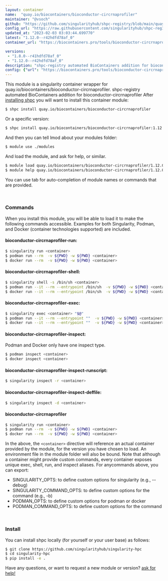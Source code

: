 ```yaml
---
layout: container
name:  "quay.io/biocontainers/bioconductor-circrnaprofiler"
maintainer: "@vsoch"
github: "https://github.com/singularityhub/shpc-registry/blob/main/quay.io/biocontainers/bioconductor-circrnaprofiler/container.yaml"
config_url: "https://raw.githubusercontent.com/singularityhub/shpc-registry/main/quay.io/biocontainers/bioconductor-circrnaprofiler/container.yaml"
updated_at: "2023-02-03 03:03:44.699770"
latest: "1.12.0--r42hdfd78af_0"
container_url: "https://biocontainers.pro/tools/bioconductor-circrnaprofiler"

versions:
 - "1.8.0--r41hdfd78af_0"
 - "1.12.0--r42hdfd78af_0"
description: "shpc-registry automated BioContainers addition for bioconductor-circrnaprofiler"
config: {"url": "https://biocontainers.pro/tools/bioconductor-circrnaprofiler", "maintainer": "@vsoch", "description": "shpc-registry automated BioContainers addition for bioconductor-circrnaprofiler", "latest": {"1.12.0--r42hdfd78af_0": "sha256:3c5c1784ed87617733119be536537372fa7999f9f865652974c0c36588f7e9f0"}, "tags": {"1.8.0--r41hdfd78af_0": "sha256:09c7371712c325fd4d102e02ea23a82202b99f7c07c8120b595127c2836c8936", "1.12.0--r42hdfd78af_0": "sha256:3c5c1784ed87617733119be536537372fa7999f9f865652974c0c36588f7e9f0"}, "docker": "quay.io/biocontainers/bioconductor-circrnaprofiler"}
---
```


This module is a singularity container wrapper for quay.io/biocontainers/bioconductor-circrnaprofiler.
shpc-registry automated BioContainers addition for bioconductor-circrnaprofiler
After [installing shpc](#install) you will want to install this container module:


```bash
$ shpc install quay.io/biocontainers/bioconductor-circrnaprofiler
```

Or a specific version:

```bash
$ shpc install quay.io/biocontainers/bioconductor-circrnaprofiler:1.12.0--r42hdfd78af_0
```

And then you can tell lmod about your modules folder:

```bash
$ module use ./modules
```

And load the module, and ask for help, or similar.

```bash
$ module load quay.io/biocontainers/bioconductor-circrnaprofiler/1.12.0--r42hdfd78af_0
$ module help quay.io/biocontainers/bioconductor-circrnaprofiler/1.12.0--r42hdfd78af_0
```

You can use tab for auto-completion of module names or commands that are provided.

<br>

### Commands

When you install this module, you will be able to load it to make the following commands accessible.
Examples for both Singularity, Podman, and Docker (container technologies supported) are included.

#### bioconductor-circrnaprofiler-run:

```bash
$ singularity run <container>
$ podman run --rm  -v ${PWD} -w ${PWD} <container>
$ docker run --rm  -v ${PWD} -w ${PWD} <container>
```

#### bioconductor-circrnaprofiler-shell:

```bash
$ singularity shell -s /bin/sh <container>
$ podman run --it --rm --entrypoint /bin/sh  -v ${PWD} -w ${PWD} <container>
$ docker run --it --rm --entrypoint /bin/sh  -v ${PWD} -w ${PWD} <container>
```

#### bioconductor-circrnaprofiler-exec:

```bash
$ singularity exec <container> "$@"
$ podman run --it --rm --entrypoint ""  -v ${PWD} -w ${PWD} <container> "$@"
$ docker run --it --rm --entrypoint ""  -v ${PWD} -w ${PWD} <container> "$@"
```

#### bioconductor-circrnaprofiler-inspect:

Podman and Docker only have one inspect type.

```bash
$ podman inspect <container>
$ docker inspect <container>
```

#### bioconductor-circrnaprofiler-inspect-runscript:

```bash
$ singularity inspect -r <container>
```

#### bioconductor-circrnaprofiler-inspect-deffile:

```bash
$ singularity inspect -d <container>
```



#### bioconductor-circrnaprofiler

```bash
$ singularity run <container>
$ podman run --rm  -v ${PWD} -w ${PWD} <container>
$ docker run --rm  -v ${PWD} -w ${PWD} <container>
```


In the above, the `<container>` directive will reference an actual container provided
by the module, for the version you have chosen to load. An environment file in the
module folder will also be bound. Note that although a container
might provide custom commands, every container exposes unique exec, shell, run, and
inspect aliases. For anycommands above, you can export:

 - SINGULARITY_OPTS: to define custom options for singularity (e.g., --debug)
 - SINGULARITY_COMMAND_OPTS: to define custom options for the command (e.g., -b)
 - PODMAN_OPTS: to define custom options for podman or docker
 - PODMAN_COMMAND_OPTS: to define custom options for the command

<br>

### Install

You can install shpc locally (for yourself or your user base) as follows:

```bash
$ git clone https://github.com/singularityhub/singularity-hpc
$ cd singularity-hpc
$ pip install -e .
```

Have any questions, or want to request a new module or version? [ask for help!](https://github.com/singularityhub/singularity-hpc/issues)